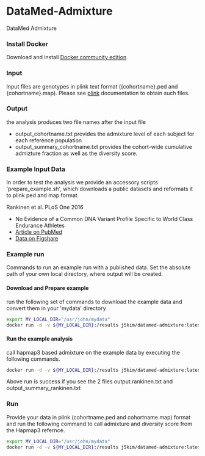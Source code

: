 # DataMed-Admixture
DataMed Admixture

### Install Docker
Download and install [Docker community edition](https://www.docker.com/community-edition)


### Input 
Input files are genotypes in plink text format ({cohortname}.ped and {cohortname}.map). Please see [plink](http://zzz.bwh.harvard.edu/plink/) documentation to obtain such files. 


### Output 
the analysis produces two file names after the input file
* output_cohortname.txt provides the admixture level of each subject for each reference population
* output_summary_cohortname.txt provides the cohort-wide cumulative admizture fraction as well as the diversity score. 


### Example Input Data
In order to test the analysis we provide an accessory scripts 'prepare_example.sh', which downloads a public datasets and reformats it to plink ped and map format

Rankinen et al. PLoS One 2016
- No Evidence of a Common DNA Variant Profile Specific to World Class Endurance Athletes
- [Article on PubMed](https://www.ncbi.nlm.nih.gov/pubmed/26824906)
- [Data on Figshare](https://figshare.com/articles/GAMES_discovery_data_sets/1619893)

### Example run
Commands to run an example run with a published data.
Set the absolute path of your own local directory, where output will be created.

#### Download and Prepare example
run the following set of commands to download the example data and convert them in your 'mydata' directory
```bash
export MY_LOCAL_DIR="/usr/john/mydata"
docker run -d -v ${MY_LOCAL_DIR}:/results j5kim/datamed-admixture:latest bash /opt/DataMed-Admixture/example/prepare_example.sh
```

#### Run the example analysis

call hapmap3 based admixture on the example data by executing the following commands. 

```bash
docker run -d -v ${MY_LOCAL_DIR}:/results j5kim/datamed-admixture:latest bash /opt/DataMed-Admixture/script/run_hapmap3.sh /results/rankinen
```
Above run is success if you see the 2 files output.rankinen.txt and output_summary_rankinen.txt

### Run

Provide your data in plink (cohortname.ped and cohortname.map) format and run the following command to call admixture and diversity score from the Hapmap3 refernce. 

```bash
export MY_LOCAL_DIR="/usr/john/mydata"
docker run -d -v ${MY_LOCAL_DIR}:/results j5kim/datamed-admixture:latest bash /opt/DataMed-Admixture/script/run_hapmap3.sh /results/cohortname
```

